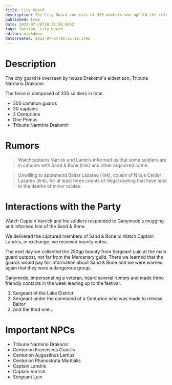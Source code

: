 ```yaml
---
title: City Guard
description: The City Guard consists of 335 members who uphold the rule of law in the city of Cyfaraun.
published: true
date: 2023-07-28T18:31:59.884Z
tags: faction, city guard
editor: markdown
dateCreated: 2023-07-24T16:51:18.179Z
---
```


# Description
The city guard is overseen by house Drakomir's eldest son, Tribune Narmirio Drakomir.

The force is composed of 335 soldiers in total. 
- 300 common guards
- 30 captains 
- 3 Centurions
- One Primus
- Tribune Narmirio Drakomir

# Rumors


> Watchcaptains Varrick and Landris informed us that some soldiers are in cahoots with Sand & Bone (link) and other organized crime. 

> Unwilling to apprehend Baltar Lazareo (link), cousin of Nicus Celdor Lazareo (link), for at least three counts of illegal dueling that have lead to the deaths of minor nobles.

# Interactions with the Party
Watch Captain Varrick and his soldiers responded to Ganymede's mugging and informed him of the Sand & Bone.

We delivered the captured members of Sand & Bone to Watch Captain Landris, in exchange, we received bounty notes.

The next day we collected the 250gp bounty from Sergeant Luin at the main guard outpost, not far from the Mercenary guild. There we learned that the guards would pay for information about Sand & Bone and we were warned again that they were a dangerous group.

Ganymede, impersonating a veteran, heard several rumors and made three friendly contacts in the week leading up to the festival.
1. Sergeant of the Lake District
2. Sergeant under the command of a Centurion who was made to release Baltor
3. And the third one...
# Important NPCs
- Tribune Narmirio Drakomir
- Centurion Franciscus Gracilis
- Centurion Augustinus Lartius
- Centurion Phanostrata Maritialis
- Captain Landris
- Captain Varrick
- Sergeant Luin

